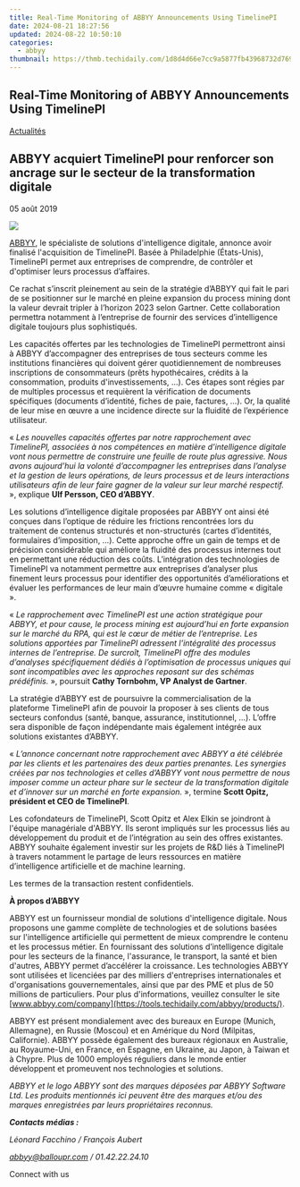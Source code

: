 ```yaml
---
title: Real-Time Monitoring of ABBYY Announcements Using TimelinePI
date: 2024-08-21 18:27:56
updated: 2024-08-22 10:50:10
categories:
  - abbyy
thumbnail: https://thmb.techidaily.com/1d8d4d66e7cc9a5877fb43968732d769c13ca22c34daec24e1d24e09cc0c1b30.jpg
---
```


## Real-Time Monitoring of ABBYY Announcements Using TimelinePI

[Actualités](https://tools.techidaily.com/abbyy/products/)

## ABBYY acquiert TimelinePI pour renforcer son ancrage sur le secteur de la transformation digitale

05 août 2019

![](https://content.abbyy.com/-/media/project/abbyy/abbyy/branchtemplates/shutterstock_1272462163_1296-x-729.jpg?h=729&iar=0&w=1296)

  
[ABBYY](https://tools.techidaily.com/abbyy/products/), le spécialiste de solutions d'intelligence digitale, annonce avoir finalisé l'acquisition de TimelinePI. Basée à Philadelphie (États-Unis), TimelinePI permet aux entreprises de comprendre, de contrôler et d'optimiser leurs processus d’affaires.

Ce rachat s’inscrit pleinement au sein de la stratégie d’ABBYY qui fait le pari de se positionner sur le marché en pleine expansion du process mining dont la valeur devrait tripler à l’horizon 2023 selon Gartner. Cette collaboration permettra notamment à l’entreprise de fournir des services d’intelligence digitale toujours plus sophistiqués.

Les capacités offertes par les technologies de TimelinePI permettront ainsi à ABBYY d’accompagner des entreprises de tous secteurs comme les institutions financières qui doivent gérer quotidiennement de nombreuses inscriptions de consommateurs (prêts hypothécaires, crédits à la consommation, produits d'investissements, …). Ces étapes sont régies par de multiples processus et requièrent la vérification de documents spécifiques (documents d’identité, fiches de paie, factures, …). Or, la qualité de leur mise en œuvre a une incidence directe sur la fluidité de l’expérience utilisateur.

  
« _Les nouvelles capacités offertes par notre rapprochement avec TimelinePI, associées à nos compétences en matière d’intelligence digitale vont nous permettre de construire une feuille de route plus agressive. Nous avons aujourd’hui la volonté d’accompagner les entreprises dans l’analyse et la gestion de leurs opérations, de leurs processus et de leurs interactions utilisateurs afin de leur faire gagner de la valeur sur leur marché respectif._ », explique **Ulf Persson, CEO d’ABBYY**.

  
Les solutions d’intelligence digitale proposées par ABBYY ont ainsi été conçues dans l’optique de réduire les frictions rencontrées lors du traitement de contenus structurés et non-structurés (cartes d’identités, formulaires d’imposition, …). Cette approche offre un gain de temps et de précision considérable qui améliore la fluidité des processus internes tout en permettant une réduction des coûts. L’intégration des technologies de TimelinePI va notamment permettre aux entreprises d’analyser plus finement leurs processus pour identifier des opportunités d’améliorations et évaluer les performances de leur main d’œuvre humaine comme « digitale ».

  
« _Le rapprochement avec TimelinePI est une action stratégique pour ABBYY, et pour cause, le process mining est aujourd’hui en forte expansion sur le marché du RPA, qui est le cœur de métier de l’entreprise. Les solutions apportées par TimelinePI adressent l’intégralité des processus internes de l’entreprise. De surcroît, TimelinePI offre des modules d’analyses spécifiquement dédiés à l’optimisation de processus uniques qui sont incompatibles avec les approches reposant sur des schémas prédéfinis._ », poursuit **Cathy Tornbohm, VP Analyst de Gartner**.

La stratégie d’ABBYY est de poursuivre la commercialisation de la plateforme TimelinePI afin de pouvoir la proposer à ses clients de tous secteurs confondus (santé, banque, assurance, institutionnel, …). L’offre sera disponible de façon indépendante mais également intégrée aux solutions existantes d’ABBYY.

  
« _L’annonce concernant notre rapprochement avec ABBYY a été célébrée par les clients et les partenaires des deux parties prenantes. Les synergies créées par nos technologies et celles d’ABBYY vont nous permettre de nous imposer comme un acteur phare sur le secteur de la transformation digitale et d’innover sur un marché en forte expansion._ », termine **Scott Opitz, président et CEO de TimelinePI**.

  
Les cofondateurs de TimelinePI, Scott Opitz et Alex Elkin se joindront à l'équipe managériale d'ABBYY. Ils seront impliqués sur les processus liés au développement du produit et de l’intégration au sein des offres existantes. ABBYY souhaite également investir sur les projets de R&D liés à TimelinePI à travers notamment le partage de leurs ressources en matière d’intelligence artificielle et de machine learning.

  
Les termes de la transaction restent confidentiels.

  
**À propos d’ABBYY**

ABBYY est un fournisseur mondial de solutions d'intelligence digitale. Nous proposons une gamme complète de technologies et de solutions basées sur l'intelligence artificielle qui permettent de mieux comprendre le contenu et les processus métier. En fournissant des solutions d’intelligence digitale pour les secteurs de la finance, l'assurance, le transport, la santé et bien d'autres, ABBYY permet d’accélérer la croissance. Les technologies ABBYY sont utilisées et licenciées par des milliers d'entreprises internationales et d'organisations gouvernementales, ainsi que par des PME et plus de 50 millions de particuliers. Pour plus d'informations, veuillez consulter le site [www.abbyy.com/company](https://tools.techidaily.com/abbyy/products/).

ABBYY est présent mondialement avec des bureaux en Europe (Munich, Allemagne), en Russie (Moscou) et en Amérique du Nord (Milpitas, Californie). ABBYY possède également des bureaux régionaux en Australie, au Royaume-Uni, en France, en Espagne, en Ukraine, au Japon, à Taiwan et à Chypre. Plus de 1000 employés réguliers dans le monde entier développent et promeuvent nos technologies et solutions.

_ABBYY et le logo ABBYY sont des marques déposées par ABBYY Software Ltd. Les produits mentionnés ici peuvent être des marques et/ou des marques enregistrées par leurs propriétaires reconnus._

  
**_Contacts médias :_**

_Léonard Facchino / François Aubert_

_[abbyy@balloupr.com](https://tools.techidaily.com/abbyy/products/) / 01.42.22.24.10_ 
  
Connect with us

<ins class="adsbygoogle"
     style="display:block"
     data-ad-format="autorelaxed"
     data-ad-client="ca-pub-7571918770474297"
     data-ad-slot="1223367746"></ins>



<ins class="adsbygoogle"
     style="display:block"
     data-ad-client="ca-pub-7571918770474297"
     data-ad-slot="8358498916"
     data-ad-format="auto"
     data-full-width-responsive="true"></ins>
